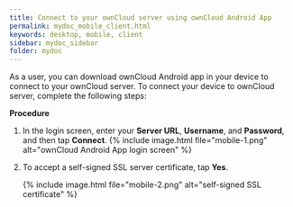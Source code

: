 ```yaml
---
title: Connect to your ownCloud server using ownCloud Android App
permalink: mydoc_mobile_client.html
keywords: desktop, mobile, client
sidebar: mydoc_sidebar
folder: mydoc
---
```


As a user, you can download ownCloud Android app in your device to connect to your ownCloud server. To connect your device to ownCloud server, complete the following steps:



**Procedure**

1. In the login screen, enter your **Server URL**, **Username**, and **Password**, and then tap **Connect**.
    {% include image.html file="mobile-1.png" alt="ownCloud Android App login screen"  %}

2. To accept a self-signed SSL server certificate, tap **Yes**.

    {% include image.html file="mobile-2.png" alt="self-signed SSL certificate"  %}